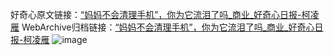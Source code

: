 好奇心原文链接：[“妈妈不会清理手机”，你为它流泪了吗_商业_好奇心日报-柯凌雁](https://www.qdaily.com/articles/5545.html)
WebArchive归档链接：[“妈妈不会清理手机”，你为它流泪了吗_商业_好奇心日报-柯凌雁](http://web.archive.org/web/20190623165009/https://www.qdaily.com/articles/5545.html)
![image](http://ww3.sinaimg.cn/large/007d5XDply1g3wh9np1wyj30u03c17wh)